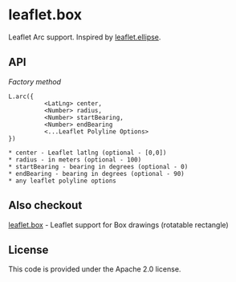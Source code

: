 # leaflet.box
Leaflet Arc support. Inspired by [leaflet.ellipse](https://github.com/jdfergason/Leaflet.Ellipse).

## API

*Factory method*

    L.arc({
              <LatLng> center,
              <Number> radius,
              <Number> startBearing,
              <Number> endBearing
              <...Leaflet Polyline Options>
    })

    * center - Leaflet latlng (optional - [0,0])
    * radius - in meters (optional - 100)
    * startBearing - bearing in degrees (optional - 0)
    * endBearing - bearing in degrees (optional - 90)
    * any leaflet polyline options 

## Also checkout

[leaflet.box](https://github.com/jjwtay/leaflet.box) - Leaflet support for Box drawings (rotatable rectangle)


## License

This code is provided under the Apache 2.0 license.
